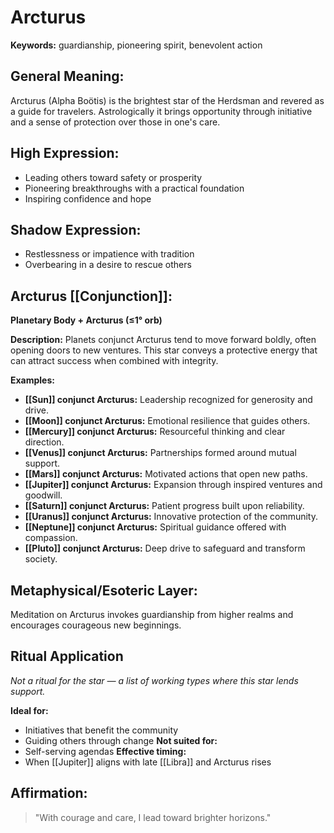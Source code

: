 # Arcturus


**Keywords:** guardianship, pioneering spirit, benevolent action

## General Meaning:
Arcturus (Alpha Boötis) is the brightest star of the Herdsman
and revered as a guide for travelers. Astrologically it brings
opportunity through initiative and a sense of protection over
those in one's care.

## High Expression:
- Leading others toward safety or prosperity
- Pioneering breakthroughs with a practical foundation
- Inspiring confidence and hope

## Shadow Expression:
- Restlessness or impatience with tradition
- Overbearing in a desire to rescue others

## Arcturus [[Conjunction]]:

**Planetary Body + Arcturus (≤1° orb)**

**Description:**
Planets conjunct Arcturus tend to move forward boldly, often
opening doors to new ventures. This star conveys a protective
energy that can attract success when combined with integrity.

**Examples:**
- **[[Sun]] conjunct Arcturus:** Leadership recognized for
  generosity and drive.
- **[[Moon]] conjunct Arcturus:** Emotional resilience that guides
  others.
- **[[Mercury]] conjunct Arcturus:** Resourceful thinking and clear
  direction.
- **[[Venus]] conjunct Arcturus:** Partnerships formed around mutual
  support.
- **[[Mars]] conjunct Arcturus:** Motivated actions that open new
  paths.
- **[[Jupiter]] conjunct Arcturus:** Expansion through inspired
  ventures and goodwill.
- **[[Saturn]] conjunct Arcturus:** Patient progress built upon
  reliability.
- **[[Uranus]] conjunct Arcturus:** Innovative protection of the
  community.
- **[[Neptune]] conjunct Arcturus:** Spiritual guidance offered with
  compassion.
- **[[Pluto]] conjunct Arcturus:** Deep drive to safeguard and
  transform society.

## Metaphysical/Esoteric Layer:
Meditation on Arcturus invokes guardianship from higher realms
and encourages courageous new beginnings.

## Ritual Application
*Not a ritual for the star — a list of working types where this star lends support.*

**Ideal for:**
- Initiatives that benefit the community
- Guiding others through change
**Not suited for:**
- Self-serving agendas
**Effective timing:**
- When [[Jupiter]] aligns with late [[Libra]] and Arcturus rises

## Affirmation:

> "With courage and care, I lead toward brighter horizons."

